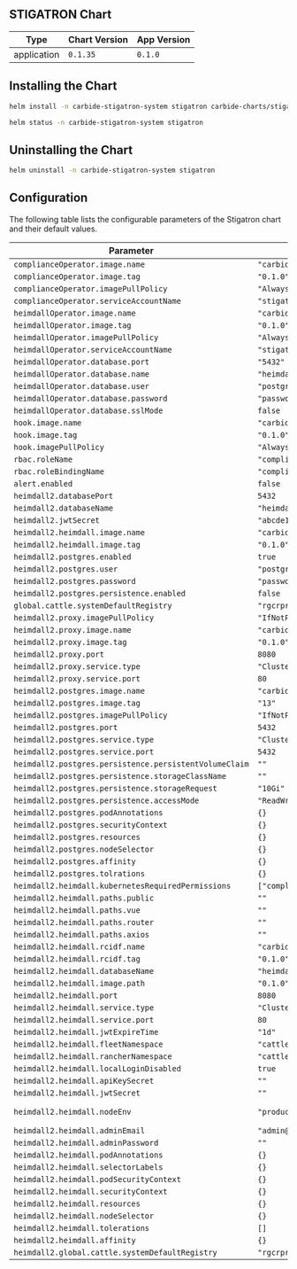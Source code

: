 STIGATRON Chart
----------------------------------------------


| Type | Chart Version | App Version |
| ---- | ------------- | ----------- |
| application | `0.1.35` | `0.1.0` |

## Installing the Chart
```bash
helm install -n carbide-stigatron-system stigatron carbide-charts/stigatron
```
```bash
helm status -n carbide-stigatron-system stigatron
```

## Uninstalling the Chart
```bash
helm uninstall -n carbide-stigatron-system stigatron
```

## Configuration

The following table lists the configurable parameters of the Stigatron chart and their default values.

| Parameter | Default | Description |
| --------- | ------- | ----------- |
| `complianceOperator.image.name` | `"carbide/compliance-operator"` |  |
| `complianceOperator.image.tag` | `"0.1.0"` |  |
| `complianceOperator.imagePullPolicy` | `"Always"` |  |
| `complianceOperator.serviceAccountName` | `"stigatron"` |  |
| `heimdallOperator.image.name` | `"carbide/heimdall-operator"` |  |
| `heimdallOperator.image.tag` | `"0.1.0"` |  |
| `heimdallOperator.imagePullPolicy` | `"Always"` |  |
| `heimdallOperator.serviceAccountName` | `"stigatron"` |  |
| `heimdallOperator.database.port` | `"5432"` |  |
| `heimdallOperator.database.name` | `"heimdall"` |  |
| `heimdallOperator.database.user` | `"postgres"` |  |
| `heimdallOperator.database.password` | `"password"` |  |
| `heimdallOperator.database.sslMode` | `false` |  |
| `hook.image.name` | `"carbide/stigatron-hook"` |  |
| `hook.image.tag` | `"0.1.0"` |  |
| `hook.imagePullPolicy` | `"Always"` |  |
| `rbac.roleName` | `"compliance-operator"` |  |
| `rbac.roleBindingName` | `"compliance-operator"` |  |
| `alert.enabled` | `false` |  |
| `heimdall2.databasePort` | `5432` |  |
| `heimdall2.databaseName` | `"heimdall"` |  |
| `heimdall2.jwtSecret` | `"abcde12345"` |  |
| `heimdall2.heimdall.image.name` | `"carbide/heimdall2"` |  |
| `heimdall2.heimdall.image.tag` | `"0.1.0"` |  |
| `heimdall2.postgres.enabled` | `true` |  |
| `heimdall2.postgres.user` | `"postgres"` |  |
| `heimdall2.postgres.password` | `"password"` |  |
| `heimdall2.postgres.persistence.enabled` | `false` |  |
| `global.cattle.systemDefaultRegistry` | `"rgcrprod.azurecr.us"` |  |
| `heimdall2.proxy.imagePullPolicy` | `"IfNotPresent"` |  |
| `heimdall2.proxy.image.name` | `"carbide/heimdall-proxy"` |  |
| `heimdall2.proxy.image.tag` | `"0.1.0"` |  |
| `heimdall2.proxy.port` | `8080` |  |
| `heimdall2.proxy.service.type` | `"ClusterIP"` |  |
| `heimdall2.proxy.service.port` | `80` |  |
| `heimdall2.postgres.image.name` | `"carbide/postgres"` |  |
| `heimdall2.postgres.image.tag` | `"13"` |  |
| `heimdall2.postgres.imagePullPolicy` | `"IfNotPresent"` |  |
| `heimdall2.postgres.port` | `5432` |  |
| `heimdall2.postgres.service.type` | `"ClusterIP"` |  |
| `heimdall2.postgres.service.port` | `5432` |  |
| `heimdall2.postgres.persistence.persistentVolumeClaim` | `""` |  |
| `heimdall2.postgres.persistence.storageClassName` | `""` |  |
| `heimdall2.postgres.persistence.storageRequest` | `"10Gi"` |  |
| `heimdall2.postgres.persistence.accessMode` | `"ReadWriteOnce"` |  |
| `heimdall2.postgres.podAnnotations` | `{}` |  |
| `heimdall2.postgres.securityContext` | `{}` |  |
| `heimdall2.postgres.resources` | `{}` |  |
| `heimdall2.postgres.nodeSelector` | `{}` |  |
| `heimdall2.postgres.affinity` | `{}` |  |
| `heimdall2.postgres.tolrations` | `{}` |  |
| `heimdall2.heimdall.kubernetesRequiredPermissions` | `["compliance.cattle.io,scans,,list"]` |  |
| `heimdall2.heimdall.paths.public` | `""` |  |
| `heimdall2.heimdall.paths.vue` | `""` |  |
| `heimdall2.heimdall.paths.router` | `""` |  |
| `heimdall2.heimdall.paths.axios` | `""` |  |
| `heimdall2.heimdall.rcidf.name` | `"carbide/rcidf"` |  |
| `heimdall2.heimdall.rcidf.tag` | `"0.1.0"` |  |
| `heimdall2.heimdall.databaseName` | `"heimdall"` |  |
| `heimdall2.heimdall.image.path` | `"0.1.0"` |  |
| `heimdall2.heimdall.port` | `8080` |  |
| `heimdall2.heimdall.service.type` | `"ClusterIP"` |  |
| `heimdall2.heimdall.service.port` | `80` |  |
| `heimdall2.heimdall.jwtExpireTime` | `"1d"` |  |
| `heimdall2.heimdall.fleetNamespace` | `"cattle-fleet-system"` |  |
| `heimdall2.heimdall.rancherNamespace` | `"cattle-system"` |  |
| `heimdall2.heimdall.localLoginDisabled` | `true` |  |
| `heimdall2.heimdall.apiKeySecret` | `""` |  |
| `heimdall2.heimdall.jwtSecret` | `""` |  |
| `heimdall2.heimdall.nodeEnv` | `"production"` | leave it to this |
| `heimdall2.heimdall.adminEmail` | `"admin@heimdall.local"` |  |
| `heimdall2.heimdall.adminPassword` | `""` |  |
| `heimdall2.heimdall.podAnnotations` | `{}` |  |
| `heimdall2.heimdall.selectorLabels` | `{}` |  |
| `heimdall2.heimdall.podSecurityContext` | `{}` |  |
| `heimdall2.heimdall.securityContext` | `{}` |  |
| `heimdall2.heimdall.resources` | `{}` |  |
| `heimdall2.heimdall.nodeSelector` | `{}` |  |
| `heimdall2.heimdall.tolerations` | `[]` |  |
| `heimdall2.heimdall.affinity` | `{}` |  |
| `heimdall2.global.cattle.systemDefaultRegistry` | `"rgcrprod.azurecr.us"` |  |


